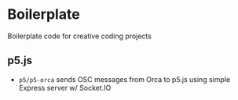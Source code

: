 # Boilerplate

Boilerplate code for creative coding projects

## p5.js

*   `p5/p5-orca` sends OSC messages from Orca to p5.js using simple Express server w/ Socket.IO